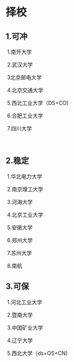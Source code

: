 # 择校

## 1.可冲

​	1.南开大学

​	2.武汉大学

​	3北京邮电大学

​	4.北京交通大学

​	5.西北工业大学（DS+CO)

​	6.合肥工业大学

​	7.四川大学

​	

## 2.稳定

​	1.华北电力大学

​	2.南京理工大学

​    3.河海大学

​	4.北京工业大学

​	5.安徽大学

​	6.郑州大学

​	7.苏州大学

​	8.南航

## 3.可保

​	1.河北工业大学

​	2.暨南大学

​	3.中国矿业大学

​	4.辽宁大学

​	5.西北大学（ds+OS+CN)

​	

​	